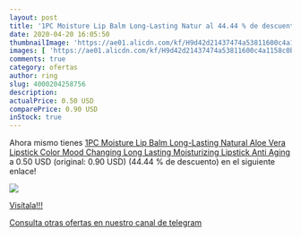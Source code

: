 ```yaml
---
layout: post
title: '1PC Moisture Lip Balm Long-Lasting Natur al 44.44 % de descuento'
date: 2020-04-20 16:05:50
thumbnailImage: 'https://ae01.alicdn.com/kf/H9d42d21437474a53811600c4a1158c0bR/1PC-Moisture-Lip-Balm-Long-Lasting-Natural-Aloe-Vera-Lipstick-Color-Mood-Changing-Long-Lasting-Moisturizing.jpg_350x350._SL200_.jpg'
images: [ 'https://ae01.alicdn.com/kf/H9d42d21437474a53811600c4a1158c0bR/1PC-Moisture-Lip-Balm-Long-Lasting-Natural-Aloe-Vera-Lipstick-Color-Mood-Changing-Long-Lasting-Moisturizing.jpg_350x350._SL200_.jpg' ]
comments: true
category: ofertas
author: ring
slug: 4000204258756
description:
actualPrice: 0.50 USD
comparePrice: 0.90 USD
inStock: true
---
```


Ahora mismo tienes [1PC Moisture Lip Balm Long-Lasting Natural Aloe Vera Lipstick Color Mood Changing Long Lasting Moisturizing Lipstick Anti Aging](https://www.amazon.com/dp/4000204258756/?tag=redken08-20) a 0.50 USD (original: 0.90 USD) (44.44 %  de descuento) en el siguiente enlace!

[![](https://ae01.alicdn.com/kf/H9d42d21437474a53811600c4a1158c0bR/1PC-Moisture-Lip-Balm-Long-Lasting-Natural-Aloe-Vera-Lipstick-Color-Mood-Changing-Long-Lasting-Moisturizing.jpg_350x350._SL200_.jpg)](https://www.amazon.com/dp/4000204258756/?tag=redken08-20)

[Visítala!!!](https://www.amazon.com/dp/4000204258756/?tag=redken08-20)

[Consulta otras ofertas en nuestro canal de telegram](https://t.me/s/ofertas25)
